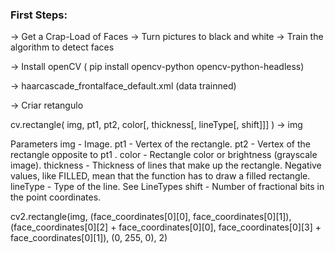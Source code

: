 ### First Steps:
-> Get a Crap-Load of Faces
-> Turn pictures to black and white
-> Train the algorithm to detect faces

-> Install openCV ( pip install opencv-python opencv-python-headless)

-> haarcascade_frontalface_default.xml (data trainned)

-> Criar retangulo

cv.rectangle(	img, pt1, pt2, color[, thickness[, lineType[, shift]]]	) ->	img

Parameters
img	- Image.
pt1	- Vertex of the rectangle.
pt2	- Vertex of the rectangle opposite to pt1 .
color - Rectangle color or brightness (grayscale image).
thickness - Thickness of lines that make up the rectangle. Negative values, like FILLED, mean that the function has to draw a filled rectangle.
lineType - Type of the line. See LineTypes
shift - Number of fractional bits in the point coordinates.

cv2.rectangle(img, (face_coordinates[0][0], face_coordinates[0][1]), 
             (face_coordinates[0][2] + face_coordinates[0][0], 
             face_coordinates[0][3] + face_coordinates[0][1]), (0, 255, 0), 2)